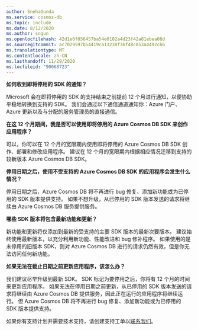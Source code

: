 ```yaml
---
author: SnehaGunda
ms.service: cosmos-db
ms.topic: include
ms.date: 8/12/2020
ms.author: sngun
ms.openlocfilehash: 42d1e0f056457ba54e0102a4d23f42a81ebea08d
ms.sourcegitcommit: ac7029597b54419ca13238f36f48c053a4492cb6
ms.translationtype: MT
ms.contentlocale: zh-CN
ms.lasthandoff: 11/29/2020
ms.locfileid: "90068723"
---
```

**如何收到即将停用的 SDK 的通知？**

Microsoft 会在即将停用的 SDK 的支持结束之前提前 12 个月进行通知，以便协助平稳地转换到支持的 SDK。 我们会通过以下通信通道通知你：Azure 门户、Azure 更新以及与分配的服务管理员的直接通信。

**在这 12 个月期间，我是否可以使用即将停用的 Azure Cosmos DB SDK 来创作应用程序？** 

可以，你可以在 12 个月的宽限期内使用即将停用的 Azure Cosmos DB SDK 创作、部署和修改应用程序。 建议在 12 个月的宽限期内根据相应情况迁移到支持的较新版本 Azure Cosmos DB SDK。 

**停用日期之后，使用不受支持的 Azure Cosmos DB SDK 的应用程序会发生什么情况？** 

停用日期之后，Azure Cosmos DB 将不再进行 bug 修复、添加新功能或为已停用的 SDK 版本提供支持。 如果不想升级，从已停用的 SDK 版本发送的请求将继续由 Azure Cosmos DB 服务提供服务。 

**哪些 SDK 版本将包含最新功能和更新？**

新功能和更新将仅添加到最新的受支持的主要 SDK 版本的最新次要版本。 建议始终使用最新版本，以充分利用新功能、性能改进和 bug 修补程序。 如果使用的是未停用的旧版本 SDK，则对 Azure Cosmos DB 进行的请求仍然有效，但是你无法访问任何新功能。  

**如果无法在截止日期之前更新应用程序，该怎么办？**

我们建议尽早升级到最新 SDK。 SDK 标记为要停用之后，你将有 12 个月的时间来更新应用程序。 如果无法在停用日期之前更新，从已停用的 SDK 版本发送的请求将继续由 Azure Cosmos DB 提供服务，因此正在运行的应用程序将继续运行。 但 Azure Cosmos DB 将不再进行 bug 修复、添加新功能或为已停用的 SDK 版本提供支持。 

如果你有支持计划并需要技术支持，请创建支持工单以[联系我们](https://portal.azure.com/#blade/Microsoft_Azure_Support/HelpAndSupportBlade/overview)。
    


